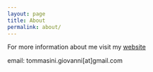 ```yaml
---
layout: page
title: About
permalink: about/
---
```


For more information about me visit my [website](http://www.giovanni.tommasini.info)

email: tommasini.giovanni[at]gmail.com
